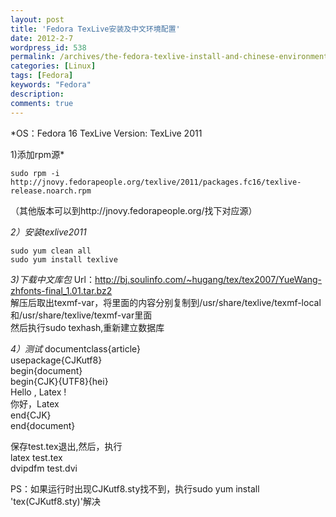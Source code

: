 ```yaml
---
layout: post
title: 'Fedora TexLive安装及中文环境配置'
date: 2012-2-7
wordpress_id: 538
permalink: /archives/the-fedora-texlive-install-and-chinese-environment-configuration.html
categories: [Linux]
tags: [Fedora]
keywords: "Fedora"
description: 
comments: true
---
```


*OS：Fedora 16
TexLive Version: TexLive 2011

1)添加rpm源*

```
sudo rpm -i http://jnovy.fedorapeople.org/texlive/2011/packages.fc16/texlive-release.noarch.rpm
```
（其他版本可以到http://jnovy.fedorapeople.org/找下对应源）

*2）安装texlive2011*

```
sudo yum clean all
sudo yum install texlive
```

*3)下载中文库包*
Url：http://bj.soulinfo.com/~hugang/tex/tex2007/YueWang-zhfonts-final_1.01.tar.bz2    
解压后取出texmf-var，将里面的内容分别复制到/usr/share/texlive/texmf-local和/usr/share/texlive/texmf-var里面    
然后执行sudo texhash,重新建立数据库    

*4）测试*
documentclass{article}    
usepackage{CJKutf8}    
begin{document}    
begin{CJK}{UTF8}{hei}    
Hello , Latex !    
你好，Latex    
end{CJK}    
end{document}    

保存test.tex退出,然后，执行    
latex test.tex   
dvipdfm test.dvi    


PS：如果运行时出现CJKutf8.sty找不到，执行sudo yum install 'tex(CJKutf8.sty)'解决

